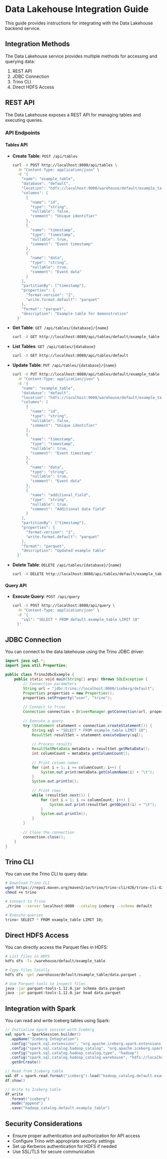 # Data Lakehouse Integration Guide

This guide provides instructions for integrating with the Data Lakehouse backend service.

## Integration Methods

The Data Lakehouse service provides multiple methods for accessing and querying data:

1. REST API
2. JDBC Connection
3. Trino CLI
4. Direct HDFS Access

## REST API

The Data Lakehouse exposes a REST API for managing tables and executing queries.

### API Endpoints

#### Tables API

- **Create Table**: `POST /api/tables`
  ```bash
  curl -X POST http://localhost:8080/api/tables \
    -H "Content-Type: application/json" \
    -d '{
      "name": "example_table",
      "database": "default",
      "location": "hdfs://localhost:9000/warehouse/default/example_table",
      "columns": [
        {
          "name": "id",
          "type": "string",
          "nullable": false,
          "comment": "Unique identifier"
        },
        {
          "name": "timestamp",
          "type": "timestamp",
          "nullable": true,
          "comment": "Event timestamp"
        },
        {
          "name": "data",
          "type": "string",
          "nullable": true,
          "comment": "Event data"
        }
      ],
      "partitionBy": ["timestamp"],
      "properties": {
        "format-version": "2",
        "write.format.default": "parquet"
      },
      "format": "parquet",
      "description": "Example table for demonstration"
    }'
  ```

- **Get Table**: `GET /api/tables/{database}/{name}`
  ```bash
  curl -X GET http://localhost:8080/api/tables/default/example_table
  ```

- **List Tables**: `GET /api/tables/{database}`
  ```bash
  curl -X GET http://localhost:8080/api/tables/default
  ```

- **Update Table**: `PUT /api/tables/{database}/{name}`
  ```bash
  curl -X PUT http://localhost:8080/api/tables/default/example_table \
    -H "Content-Type: application/json" \
    -d '{
      "name": "example_table",
      "database": "default",
      "location": "hdfs://localhost:9000/warehouse/default/example_table",
      "columns": [
        {
          "name": "id",
          "type": "string",
          "nullable": false,
          "comment": "Unique identifier"
        },
        {
          "name": "timestamp",
          "type": "timestamp",
          "nullable": true,
          "comment": "Event timestamp"
        },
        {
          "name": "data",
          "type": "string",
          "nullable": true,
          "comment": "Event data"
        },
        {
          "name": "additional_field",
          "type": "string",
          "nullable": true,
          "comment": "Additional data field"
        }
      ],
      "partitionBy": ["timestamp"],
      "properties": {
        "format-version": "2",
        "write.format.default": "parquet"
      },
      "format": "parquet",
      "description": "Updated example table"
    }'
  ```

- **Delete Table**: `DELETE /api/tables/{database}/{name}`
  ```bash
  curl -X DELETE http://localhost:8080/api/tables/default/example_table
  ```

#### Query API

- **Execute Query**: `POST /api/query`
  ```bash
  curl -X POST http://localhost:8080/api/query \
    -H "Content-Type: application/json" \
    -d '{
      "sql": "SELECT * FROM default.example_table LIMIT 10"
    }'
  ```

## JDBC Connection

You can connect to the data lakehouse using the Trino JDBC driver:

```java
import java.sql.*;
import java.util.Properties;

public class TrinoJdbcExample {
    public static void main(String[] args) throws SQLException {
        // Connection parameters
        String url = "jdbc:trino://localhost:8080/iceberg/default";
        Properties properties = new Properties();
        properties.setProperty("user", "trino");
        
        // Connect to Trino
        Connection connection = DriverManager.getConnection(url, properties);
        
        // Execute a query
        try (Statement statement = connection.createStatement()) {
            String sql = "SELECT * FROM example_table LIMIT 10";
            ResultSet resultSet = statement.executeQuery(sql);
            
            // Process results
            ResultSetMetaData metaData = resultSet.getMetaData();
            int columnCount = metaData.getColumnCount();
            
            // Print column names
            for (int i = 1; i <= columnCount; i++) {
                System.out.print(metaData.getColumnName(i) + "\t");
            }
            System.out.println();
            
            // Print rows
            while (resultSet.next()) {
                for (int i = 1; i <= columnCount; i++) {
                    System.out.print(resultSet.getObject(i) + "\t");
                }
                System.out.println();
            }
        }
        
        // Close the connection
        connection.close();
    }
}
```

## Trino CLI

You can use the Trino CLI to query data:

```bash
# Download Trino CLI
wget https://repo1.maven.org/maven2/io/trino/trino-cli/426/trino-cli-426-executable.jar -O trino
chmod +x trino

# Connect to Trino
./trino --server localhost:8080 --catalog iceberg --schema default

# Execute queries
trino> SELECT * FROM example_table LIMIT 10;
```

## Direct HDFS Access

You can directly access the Parquet files in HDFS:

```bash
# List files in HDFS
hdfs dfs -ls /warehouse/default/example_table

# Copy files locally
hdfs dfs -get /warehouse/default/example_table/data.parquet .

# Use Parquet tools to inspect files
java -jar parquet-tools-1.12.0.jar schema data.parquet
java -jar parquet-tools-1.12.0.jar head data.parquet
```

## Integration with Spark

You can read and write Iceberg tables using Spark:

```scala
// Initialize Spark session with Iceberg
val spark = SparkSession.builder()
  .appName("Iceberg Integration")
  .config("spark.sql.extensions", "org.apache.iceberg.spark.extensions.IcebergSparkSessionExtensions")
  .config("spark.sql.catalog.hadoop_catalog", "org.apache.iceberg.spark.SparkCatalog")
  .config("spark.sql.catalog.hadoop_catalog.type", "hadoop")
  .config("spark.sql.catalog.hadoop_catalog.warehouse", "hdfs://localhost:9000/warehouse")
  .getOrCreate()

// Read from Iceberg table
val df = spark.read.format("iceberg").load("hadoop_catalog.default.example_table")
df.show()

// Write to Iceberg table
df.write
  .format("iceberg")
  .mode("append")
  .save("hadoop_catalog.default.example_table")
```

## Security Considerations

- Ensure proper authentication and authorization for API access
- Configure Trino with appropriate security settings
- Set up Kerberos authentication for HDFS if needed
- Use SSL/TLS for secure communication

